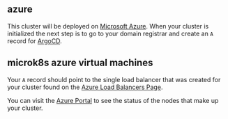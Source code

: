 ## azure

This cluster will be deployed on
[Microsoft Azure](https://azure.microsoft.com/en-ca/). When your cluster is
initialized the next step is to go to your domain registrar and create an `A`
record for [ArgoCD](https://argo-cd.readthedocs.io/en/stable/).

## microk8s azure virtual machines

Your `A` record should point to the single load balancer that was created for
your cluster found on the
[Azure Load Balancers Page](https://portal.azure.com/#blade/HubsExtension/BrowseResource/resourceType/Microsoft.Network%2FloadBalancers).

You can visit the
[Azure Portal](https://portal.azure.com/#view/HubsExtension/BrowseResource/resourceType/Microsoft.Compute%2FVirtualMachines)
to see the status of the nodes that make up your cluster.
